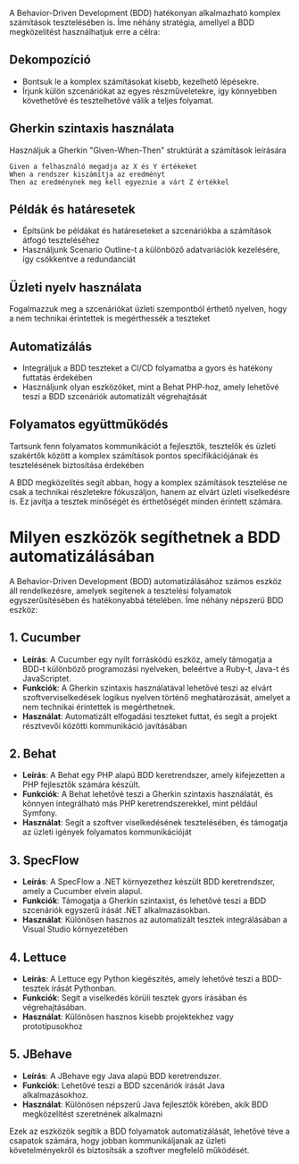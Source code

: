 A Behavior-Driven Development (BDD) hatékonyan alkalmazható komplex számítások tesztelésében is. Íme néhány stratégia, amellyel a BDD megközelítést használhatjuk erre a célra:

## Dekompozíció

- Bontsuk le a komplex számításokat kisebb, kezelhető lépésekre.
- Írjunk külön szcenáriókat az egyes részműveletekre, így könnyebben követhetővé és tesztelhetővé válik a teljes folyamat.

## Gherkin szintaxis használata

Használjuk a Gherkin "Given-When-Then" struktúrát a számítások leírására

```gherkin
Given a felhasználó megadja az X és Y értékeket
When a rendszer kiszámítja az eredményt
Then az eredménynek meg kell egyeznie a várt Z értékkel
```

## Példák és határesetek

- Építsünk be példákat és határeseteket a szcenáriókba a számítások átfogó teszteléséhez
- Használjunk Scenario Outline-t a különböző adatvariációk kezelésére, így csökkentve a redundanciát

## Üzleti nyelv használata

Fogalmazzuk meg a szcenáriókat üzleti szempontból érthető nyelven, hogy a nem technikai érintettek is megérthessék a teszteket

## Automatizálás

- Integráljuk a BDD teszteket a CI/CD folyamatba a gyors és hatékony futtatás érdekében
- Használjunk olyan eszközöket, mint a Behat PHP-hoz, amely lehetővé teszi a BDD szcenáriók automatizált végrehajtását

## Folyamatos együttműködés

Tartsunk fenn folyamatos kommunikációt a fejlesztők, tesztelők és üzleti szakértők között a komplex számítások pontos specifikációjának és tesztelésének biztosítása érdekében

A BDD megközelítés segít abban, hogy a komplex számítások tesztelése ne csak a technikai részletekre fókuszáljon, hanem az elvárt üzleti viselkedésre is. Ez javítja a tesztek minőségét és érthetőségét minden érintett számára.

# Milyen eszközök segíthetnek a BDD automatizálásában

A Behavior-Driven Development (BDD) automatizálásához számos eszköz áll rendelkezésre, amelyek segítenek a tesztelési folyamatok egyszerűsítésében és hatékonyabbá tételében. Íme néhány népszerű BDD eszköz:

## 1. Cucumber

- **Leírás**: A Cucumber egy nyílt forráskódú eszköz, amely támogatja a BDD-t különböző programozási nyelveken, beleértve a Ruby-t, Java-t és JavaScriptet.
- **Funkciók**: A Gherkin szintaxis használatával lehetővé teszi az elvárt szoftverviselkedések logikus nyelven történő meghatározását, amelyet a nem technikai érintettek is megérthetnek.
- **Használat**: Automatizált elfogadási teszteket futtat, és segít a projekt résztvevői közötti kommunikáció javításában

## 2. Behat

- **Leírás**: A Behat egy PHP alapú BDD keretrendszer, amely kifejezetten a PHP fejlesztők számára készült.
- **Funkciók**: A Behat lehetővé teszi a Gherkin szintaxis használatát, és könnyen integrálható más PHP keretrendszerekkel, mint például Symfony.
- **Használat**: Segít a szoftver viselkedésének tesztelésében, és támogatja az üzleti igények folyamatos kommunikációját

## 3. SpecFlow

- **Leírás**: A SpecFlow a .NET környezethez készült BDD keretrendszer, amely a Cucumber elvein alapul.
- **Funkciók**: Támogatja a Gherkin szintaxist, és lehetővé teszi a BDD szcenáriók egyszerű írását .NET alkalmazásokban.
- **Használat**: Különösen hasznos az automatizált tesztek integrálásában a Visual Studio környezetében

## 4. Lettuce

- **Leírás**: A Lettuce egy Python kiegészítés, amely lehetővé teszi a BDD-tesztek írását Pythonban.
- **Funkciók**: Segít a viselkedés körüli tesztek gyors írásában és végrehajtásában.
- **Használat**: Különösen hasznos kisebb projektekhez vagy prototípusokhoz

## 5. JBehave

- **Leírás**: A JBehave egy Java alapú BDD keretrendszer.
- **Funkciók**: Lehetővé teszi a BDD szcenáriók írását Java alkalmazásokhoz.
- **Használat**: Különösen népszerű Java fejlesztők körében, akik BDD megközelítést szeretnének alkalmazni

Ezek az eszközök segítik a BDD folyamatok automatizálását, lehetővé téve a csapatok számára, hogy jobban kommunikáljanak az üzleti követelményekről és biztosítsák a szoftver megfelelő működését.